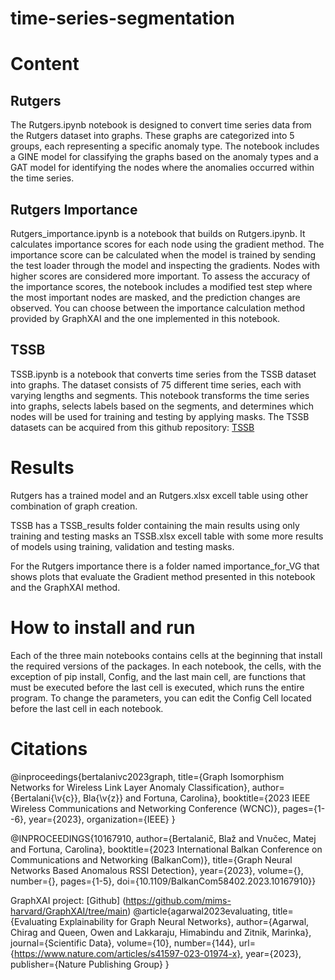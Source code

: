# time-series-segmentation

# Content
## Rutgers
The Rutgers.ipynb notebook is designed to convert time series data from the Rutgers dataset into graphs. These graphs are categorized into 5 groups, each representing a specific anomaly type. The notebook includes a GINE model for classifying the graphs based on the anomaly types and a GAT model for identifying the nodes where the anomalies occurred within the time series.

## Rutgers Importance
Rutgers_importance.ipynb is a notebook that builds on Rutgers.ipynb. It calculates importance scores for each node using the gradient method. The importance score can be calculated when the model is trained by sending the test loader through the model and inspecting the gradients. Nodes with higher scores are considered more important. To assess the accuracy of the importance scores, the notebook includes a modified test step where the most important nodes are masked, and the prediction changes are observed. You can choose between the importance calculation method provided by GraphXAI and the one implemented in this notebook.

## TSSB
TSSB.ipynb is a notebook that converts time series from the TSSB dataset into graphs. The dataset consists of 75 different time series, each with varying lengths and segments. This notebook transforms the time series into graphs, selects labels based on the segments, and determines which nodes will be used for training and testing by applying masks.
The TSSB datasets can be acquired from this github repository: [TSSB](https://github.com/ermshaua/time-series-segmentation-benchmark/tree/main/tssb/datasets)

# Results
Rutgers has a trained model and an Rutgers.xlsx excell table using other combination of graph creation.

TSSB has a TSSB_results folder containing the main results using only training and testing masks an TSSB.xlsx excell table with some more results of models using training, validation and testing masks.

For the Rutgers importance there is a folder named importance_for_VG that shows plots that evaluate the Gradient method presented in this notebook and the GraphXAI method.

# How to install and run
Each of the three main notebooks contains cells at the beginning that install the required versions of the packages.
In each notebook, the cells, with the exception of pip install, Config, and the last main cell, are functions that must be executed before the last cell is executed, which runs the entire program.
To change the parameters, you can edit the Config Cell located before the last cell in each notebook.

# Citations
@inproceedings{bertalanivc2023graph,
  title={Graph Isomorphism Networks for Wireless Link Layer Anomaly Classification},
  author={Bertalani{\v{c}}, Bla{\v{z}} and Fortuna, Carolina},
  booktitle={2023 IEEE Wireless Communications and Networking Conference (WCNC)},
  pages={1--6},
  year={2023},
  organization={IEEE}
}

@INPROCEEDINGS{10167910,
  author={Bertalanič, Blaž and Vnučec, Matej and Fortuna, Carolina},
  booktitle={2023 International Balkan Conference on Communications and Networking (BalkanCom)}, 
  title={Graph Neural Networks Based Anomalous RSSI Detection}, 
  year={2023},
  volume={},
  number={},
  pages={1-5},
  doi={10.1109/BalkanCom58402.2023.10167910}}
  
GraphXAI project:
[Github] (https://github.com/mims-harvard/GraphXAI/tree/main)
@article{agarwal2023evaluating,
  title={Evaluating Explainability for Graph Neural Networks},
  author={Agarwal, Chirag and Queen, Owen and Lakkaraju, Himabindu and Zitnik, Marinka},
  journal={Scientific Data},
  volume={10},
  number={144},
  url={https://www.nature.com/articles/s41597-023-01974-x},
  year={2023},
  publisher={Nature Publishing Group}
}